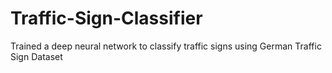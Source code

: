 # Traffic-Sign-Classifier
Trained a deep neural network to classify traffic signs using German Traffic Sign Dataset
